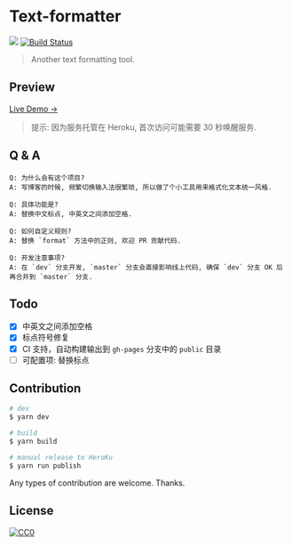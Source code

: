 # Text-formatter

[![](https://data.jsdelivr.com/v1/package/gh/ifyour/text-formatter/badge)](https://www.jsdelivr.com/package/gh/ifyour/text-formatter) [![Build Status](https://travis-ci.org/ifyour/text-formatter.svg?branch=master)](https://travis-ci.org/ifyour/text-formatter)
> Another text formatting tool.

## Preview

[Live Demo →](https://text-formatter.herokuapp.com/)

> 提示: 因为服务托管在 Heroku, 首次访问可能需要 30 秒唤醒服务.

## Q & A

```text
Q: 为什么会有这个项目?
A: 写博客的时候, 频繁切换输入法很繁琐, 所以做了个小工具用来格式化文本统一风格.

Q: 具体功能是?
A: 替换中文标点, 中英文之间添加空格.

Q: 如何自定义规则?
A: 替换 `format` 方法中的正则, 欢迎 PR 贡献代码.

Q: 开发注意事项?
A: 在 `dev` 分支开发, `master` 分支会直接影响线上代码, 确保 `dev` 分支 OK 后再合并到 `master` 分支.
```

## Todo

* [x] 中英文之间添加空格
* [x] 标点符号修复
* [x] CI 支持，自动构建输出到 `gh-pages` 分支中的 `public` 目录
* [ ] 可配置项: 替换标点

## Contribution

```bash
# dev
$ yarn dev

# build
$ yarn build

# manual release to HeroKu
$ yarn run publish
```

Any types of contribution are welcome. Thanks.

## License

[![CC0](https://i.creativecommons.org/p/zero/1.0/88x31.png)](https://creativecommons.org/publicdomain/zero/1.0/)
